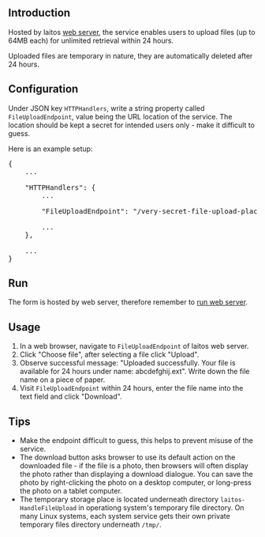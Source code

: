 ## Introduction
Hosted by laitos [web server](https://github.com/HouzuoGuo/laitos/wiki/%5BDaemon%5D-web-server), the service enables users
to upload files (up to 64MB each) for unlimited retrieval within 24 hours.

Uploaded files are temporary in nature, they are automatically deleted after 24 hours.

## Configuration
Under JSON key `HTTPHandlers`, write a string property called `FileUploadEndpoint`, value being the URL location of the service.
The location should be kept a secret for intended users only - make it difficult to guess.

Here is an example setup:
<pre>
{
    ...

    "HTTPHandlers": {
        ...

        "FileUploadEndpoint": "/very-secret-file-upload-place",

        ...
    },

    ...
}
</pre>

## Run
The form is hosted by web server, therefore remember to [run web server](https://github.com/HouzuoGuo/laitos/wiki/%5BDaemon%5D-web-server#run).

## Usage
1. In a web browser, navigate to `FileUploadEndpoint` of laitos web server.
2. Click "Choose file", after selecting a file click "Upload".
3. Observe successful message: "Uploaded successfully. Your file is available for 24 hours under name: abcdefghij.ext".
   Write down the file name on a piece of paper.
4. Visit `FileUploadEndpoint` within 24 hours, enter the file name into the text field and click "Download".

## Tips
- Make the endpoint difficult to guess, this helps to prevent misuse of the service.
- The download button asks browser to use its default action on the downloaded file - if the file is a photo, then browsers will often 
  display the photo rather than displaying a download dialogue. You can save the photo by right-clicking the photo on a desktop computer,
  or long-press the photo on a tablet computer.
- The temporary storage place is located underneath directory `laitos-HandleFileUpload` in operationg system's temporary file directory.
  On many Linux systems, each system service gets their own private temporary files directory underneath `/tmp/`.
